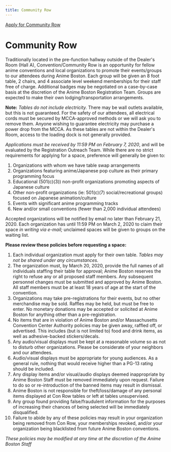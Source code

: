 ```yaml
---
title: Community Row
---
```

<div class="menu-secondary col-sm-3 float-right">
  <a href="/AB-Site-Redesign/applications/communityrow/community_row_form.html" class="btn btn-secondary">
    Apply for Community Row
  </a>
</div>

# Community Row

Traditionally located in the pre-function hallway outside of the Dealer's Room (Hall A), Convention/Community Row is an opportunity for fellow anime conventions and local organizations to promote their events/groups to our attendees during Anime Boston. Each group will be given an 8 foot table, 2 chairs, and 4 associate level weekend memberships for their staff free of charge. Additional badges may be negotiated on a case-by-case basis at the discretion of the Anime Boston Registration Team. Groups are expected to make their own lodging/transportation arrangements.

**Note:** *Tables do not include electricity.* There may be wall outlets available, but this is not guaranteed. For the safety of our attendees, all electrical cords must be secured by MCCA-approved methods or we will ask you to remove them. Anyone wishing to guarantee electricity may purchase a power drop from the MCCA. As these tables are not within the Dealer's Room, access to the loading dock is not generally provided.

*Applications must be received by 11:59 PM on February 7, 2020*, and will be evaluated by the Registration Outreach Team. While there are no strict requirements for applying for a space, preference will generally be given to:
1. Organizations with whom we have table swap arrangements
2. Organizations featuring anime/Japanese pop culture as their primary programming focus
3. Educational (501(c)(3)) non-profit organizations promoting aspects of Japanese culture
4. Other non-profit organizations (ie: 501(c)(7) social/recreational groups) focused on Japanese animation/culture
5. Events with significant anime programming tracks
6. New and/or small conventions (fewer than 2,000 individual attendees)

Accepted organizations will be notified by email no later than February 21, 2020. Each organization has until 11:59 PM on March 2, 2020 to claim their space *in writing via e-mail;* unclaimed spaces will be given to groups on the waiting list.

**Please review these policies before requesting a space:**
1. Each individual organization must apply for their own table. *Tables may not be shared under any circumstances.*
2. The organization must, by March 20, 2020, provide the full names of all individuals staffing their table for approval; Anime Boston reserves the right to refuse any or all proposed staff members. Any subsequent personnel changes must be submitted and approved by Anime Boston. All staff members must be at least 18 years of age at the start of the convention.
3. Organizations may take pre-registrations for their events, but no other merchandise may be sold. Raffles may be held, but must be free to enter. No monetary donations may be accepted or solicited at Anime Boston for anything other than a pre-registration.
4. No items that are in violation of Anime Boston and/or Massachusetts Convention Center Authority policies may be given away, raffled off, or advertised. This includes (but is not limited to) food and drink items, as well as adhesive-backed stickers/decals.
5. Any audio/visual displays must be kept at a reasonable volume so as not to disturb other organizations. Please be considerate of your neighbors and our attendees.
6. Audio/visual displays must be appropriate for young audiences. As a general rule, nothing that would receive higher than a PG-13 rating should be included.
7. Any display items and/or visual/audio displays deemed inappropriate by Anime Boston Staff must be removed immediately upon request. Failure to do so or re-introduction of the banned items may result in dismissal.
8. Anime Boston is not responsible for theft/loss/damage of any personal items displayed at Con Row tables or left at tables unsupervised.
9. Any group found providing false/fraudulent information for the purposes of increasing their chances of being selected will be immediately disqualified.
10. Failure to abide by any of these policies may result in your organization being removed from Con Row, your memberships revoked, and/or your organization being blacklisted from future Anime Boston conventions.

*These policies may be modified at any time at the discretion of the Anime Boston Staff*
